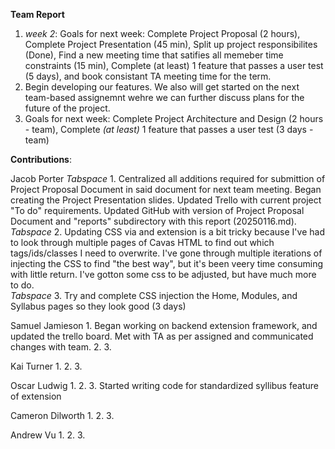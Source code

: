 **Team Report**
  1. *week 2*: Goals for next week: Complete Project Proposal (2 hours), Complete Project Presentation (45 min), Split up project responsibilites (Done), Find a new meeting time that satifies all memeber time constraints (15 min), Complete (at least) 1 feature that passes a user test (5 days), and book consistant TA meeting time for the term.
  2. Begin developing our features. We also will get started on the next team-based assignemnt wehre we can further discuss plans for the future of the project.
  3. Goals for next week: Complete Project Architecture and Design (2 hours - team), Complete *(at least)* 1 feature that passes a user test (3 days - team)

**Contributions**:

  Jacob Porter
    *Tabspace* 1. Centralized all additions required for submittion of Project Proposal Document in said document for next team meeting. Began creating the Project Presentation slides. Updated Trello with current project "To do" requirements. Updated GitHub with version of Project Proposal Document and "reports" subdirectory with this report (20250116.md). 
    *Tabspace* 2. Updating CSS via and extension is a bit tricky because I've had to look through multiple pages of Cavas HTML to find out which tags/ids/classes I need to overwrite. I've gone through multiple iterations of injecting the CSS to find "the best way", but it's been veery time consuming with little return. I've gotton some css to be adjusted, but have much more to do.  
    *Tabspace* 3. Try and complete CSS injection the Home, Modules, and Syllabus pages so they look good (3 days)
    
  Samuel Jamieson 
    1. Began working on backend extension framework, and updated the trello board. Met with TA as per assigned and communicated changes with team.
    2. 
    3. 
    
  Kai Turner
    1. 
    2. 
    3. 
  
  Oscar Ludwig 
    1. 
    2. 
    3. Started writing code for standardized syllibus feature of extension

  Cameron Dilworth
    1. 
    2. 
    3. 

  Andrew Vu
    1. 
    2. 
    3. 

